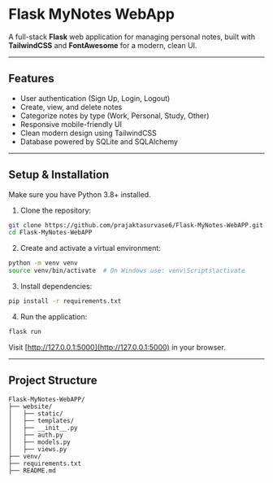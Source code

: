 # Flask MyNotes WebApp

A full-stack **Flask** web application for managing personal notes, built with **TailwindCSS** and **FontAwesome** for a modern, clean UI.

---

## Features

- User authentication (Sign Up, Login, Logout)
- Create, view, and delete notes
- Categorize notes by type (Work, Personal, Study, Other)
- Responsive mobile-friendly UI
- Clean modern design using TailwindCSS
- Database powered by SQLite and SQLAlchemy

---

## Setup & Installation

Make sure you have Python 3.8+ installed.

1. Clone the repository:

```bash
git clone https://github.com/prajaktasurvase6/Flask-MyNotes-WebAPP.git
cd Flask-MyNotes-WebAPP
```

2. Create and activate a virtual environment:

```bash
python -m venv venv
source venv/bin/activate  # On Windows use: venv\Scripts\activate
```

3. Install dependencies:

```bash
pip install -r requirements.txt
```

4. Run the application:

```bash
flask run
```

Visit [http://127.0.0.1:5000](http://127.0.0.1:5000) in your browser.

---

## Project Structure

```
Flask-MyNotes-WebAPP/
├── website/
│   ├── static/
│   ├── templates/
│   ├── __init__.py
│   ├── auth.py
│   ├── models.py
│   ├── views.py
├── venv/
├── requirements.txt
├── README.md
```


